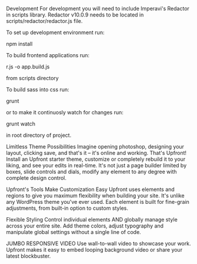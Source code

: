 Development
For development you will need to include Imperavi's Redactor in scripts library. Redactor v10.0.9 needs to be located in scripts/redactor/redactor.js file.

To set up development environment run:

npm install

To build frontend applications run:

r.js -o app.build.js

from scripts directory

To build sass into css run:

grunt

or to make it continuosly watch for changes run:

grunt watch

in root directory of project.

Limitless Theme Possibilities
Imagine opening photoshop, designing your layout, clicking save, and that's it – it's online and working. That's Upfront! Install an Upfront starter theme, customize or completely rebuild it to your liking, and see your edits in real-time. It's not just a page builder limited by boxes, slide controls and dials, modify any element to any degree with complete design control.

Upfront's Tools Make Customization Easy
Upfront uses elements and regions to give you maximum flexibility when building your site. It's unlike any WordPress theme you've ever used. Each element is built for fine-grain adjustments, from built-in option to custom styles.

Flexible Styling
Control individual elements AND globally manage style across your entire site. Add theme colors, adjust typography and manipulate global settings without a single line of code.

JUMBO RESPONSIVE VIDEO
Use wall-to-wall video to showcase your work. Upfront makes it easy to embed looping background video or share your latest blockbuster.